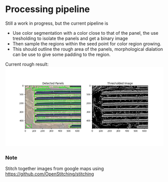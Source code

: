 # Processing pipeline

Still a work in progress, but the current pipeline is
- Use color segmentation with a color close to that of the panel, the use tresholding to isolate the panels and get a binary image
- Then sample the regions within the seed point for color region growing.
- This should outline the rough area of the panels, morphological dialation can be use to give some padding to the region.

Current rough result:
![Result](result.png)

### Note
Stitch together images from google maps using https://github.com/OpenStitching/stitching 